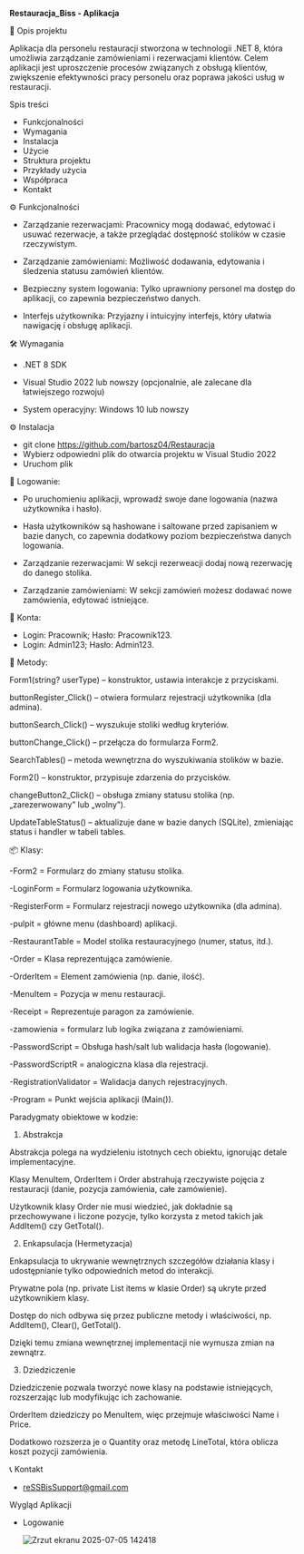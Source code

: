 **Restauracja_Biss - Aplikacja**

📌 Opis projektu

Aplikacja dla personelu restauracji stworzona w technologii .NET 8, która umożliwia zarządzanie zamówieniami i rezerwacjami klientów. Celem aplikacji jest uproszczenie procesów związanych z obsługą klientów, zwiększenie efektywności pracy personelu oraz poprawa jakości usług w restauracji.


Spis treści

- Funkcjonalności
- Wymagania
- Instalacja
- Użycie
- Struktura projektu
- Przykłady użycia
- Współpraca
- Kontakt

⚙️ Funkcjonalności

- Zarządzanie rezerwacjami: Pracownicy mogą dodawać, edytować i usuwać rezerwacje, a także przeglądać dostępność stolików w czasie rzeczywistym.

- Zarządzanie zamówieniami: Możliwość dodawania, edytowania i śledzenia statusu zamówień klientów.

- Bezpieczny system logowania: Tylko uprawniony personel ma dostęp do aplikacji, co zapewnia bezpieczeństwo danych.

- Interfejs użytkownika: Przyjazny i intuicyjny interfejs, który ułatwia nawigację i obsługę aplikacji.


🛠️ Wymagania

- .NET 8 SDK

- Visual Studio 2022 lub nowszy (opcjonalnie, ale zalecane dla łatwiejszego rozwoju)

- System operacyjny: Windows 10 lub nowszy

⚙️ Instalacja
- git clone <https://github.com/bartosz04/Restauracja>
- Wybierz odpowiedni plik do otwarcia projektu w Visual Studio 2022
- Uruchom plik
  

🔐 Logowanie: 

- Po uruchomieniu aplikacji, wprowadź swoje dane logowania (nazwa użytkownika i hasło).

- Hasła użytkowników są hashowane i saltowane przed zapisaniem w bazie danych, co zapewnia dodatkowy poziom bezpieczeństwa danych logowania.

- Zarządzanie rezerwacjami: W sekcji rezerweacji dodaj nową rezerwację do danego stolika.

- Zarządzanie zamówieniami: W sekcji zamówień możesz dodawać nowe zamówienia, edytować istniejące.

👥 Konta:
- Login: Pracownik; Hasło: Pracownik123.
- Login: Admin123; Hasło: Admin123.

🔐 Metody:

Form1(string? userType) – konstruktor, ustawia interakcje z przyciskami.

buttonRegister_Click() – otwiera formularz rejestracji użytkownika (dla admina).

buttonSearch_Click() – wyszukuje stoliki według kryteriów.

buttonChange_Click() – przełącza do formularza Form2.

SearchTables() – metoda wewnętrzna do wyszukiwania stolików w bazie.

Form2() – konstruktor, przypisuje zdarzenia do przycisków.

changeButton2_Click() – obsługa zmiany statusu stolika (np. „zarezerwowany” lub „wolny”).

UpdateTableStatus() – aktualizuje dane w bazie danych (SQLite), zmieniając status i handler w tabeli tables.


📦 Klasy:


-Form2  = 	Formularz do zmiany statusu stolika.

-LoginForm	 = 	Formularz logowania użytkownika.

-RegisterForm	 = 	Formularz rejestracji nowego użytkownika (dla admina).

-pulpit  = 	główne menu (dashboard) aplikacji.

-RestaurantTable	 = 	Model stolika restauracyjnego (numer, status, itd.).

-Order	 = 	Klasa reprezentująca zamówienie.

-OrderItem	 = 	Element zamówienia (np. danie, ilość).

-MenuItem	 = 	Pozycja w menu restauracji.

-Receipt	 = 	Reprezentuje paragon za zamówienie.

-zamowienia	 = 	formularz lub logika związana z zamówieniami.

-PasswordScript	 = 	Obsługa hash/salt lub walidacja hasła (logowanie).

-PasswordScriptR	 = analogiczna klasa dla rejestracji.

-RegistrationValidator	 = 	Walidacja danych rejestracyjnych.

-Program  = 	Punkt wejścia aplikacji (Main()).



Paradygmaty obiektowe w kodzie:


1. Abstrakcja 

Abstrakcja polega na wydzieleniu istotnych cech obiektu, ignorując detale implementacyjne. 

Klasy   MenuItem, OrderItem i Order abstrahują rzeczywiste pojęcia z restauracji (danie, pozycja zamówienia, całe zamówienie). 

Użytkownik klasy Order nie musi wiedzieć, jak dokładnie są przechowywane i liczone pozycje, tylko korzysta z metod takich jak AddItem() czy GetTotal(). 

2. Enkapsulacja (Hermetyzacja) 

Enkapsulacja to ukrywanie wewnętrznych szczegółów działania klasy i udostępnianie tylko odpowiednich metod do interakcji. 

Prywatne pola (np. private List<OrderItem> items w klasie Order) są ukryte przed użytkownikiem klasy. 

Dostęp do nich odbywa się przez publiczne metody i właściwości, np. AddItem(), Clear(), GetTotal(). 

Dzięki temu zmiana wewnętrznej implementacji nie wymusza zmian na zewnątrz. 

3. Dziedziczenie 

Dziedziczenie pozwala tworzyć nowe klasy na podstawie istniejących, rozszerzając lub modyfikując ich zachowanie. 

OrderItem dziedziczy po MenuItem, więc przejmuje właściwości Name i Price. 

Dodatkowo rozszerza je o Quantity oraz metodę LineTotal, która oblicza koszt pozycji zamówienia.

📞 Kontakt
- reSSBisSupport@gmail.com


Wygląd Aplikacji 


- Logowanie
  
  ![Zrzut ekranu 2025-07-05 142418](https://github.com/user-attachments/assets/d0ec55b7-62d6-41d5-b494-a23d39616c4d)

  
